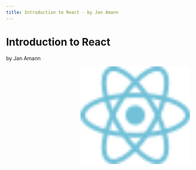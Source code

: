 ```yaml
---
title: Introduction to React - by Jan Amann
---
```


# Introduction to React

by Jan Amann

<div style="text-align: right">
  <img style="width: 300px" src="images/react-logo.svg">
</div>
